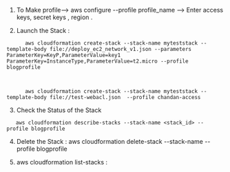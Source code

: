 1. To Make profile--> aws configure --profile profile_name
                  --> Enter access keys, secret keys , region .

2. Launch the Stack :                
``` 
      aws cloudformation create-stack --stack-name myteststack --template-body file://deploy_ec2_network_v1.json --parameters ParameterKey=KeyP,ParameterValue=key1 ParameterKey=InstanceType,ParameterValue=t2.micro --profile blogprofile
      
      
      
      aws cloudformation create-stack --stack-name myteststack --template-body file://test-webacl.json  --profile chandan-access

 ```

 3. Check the Status of the Stack
 ```
    aws cloudformation describe-stacks --stack-name <stack_id> --profile blogprofile
 ```

 4. Delete the Stack :
     aws cloudformation delete-stack --stack-name <stack ID> --profile blogprofile

5. aws cloudformation list-stacks :
        